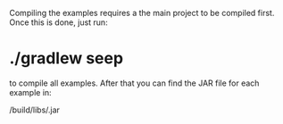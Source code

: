 Compiling the examples requires a the main project to be compiled first.
Once this is done, just run:

# ./gradlew seep

to compile all examples. After that you can find the JAR file for each example
in:

<example-name>/build/libs/<example-name>.jar
